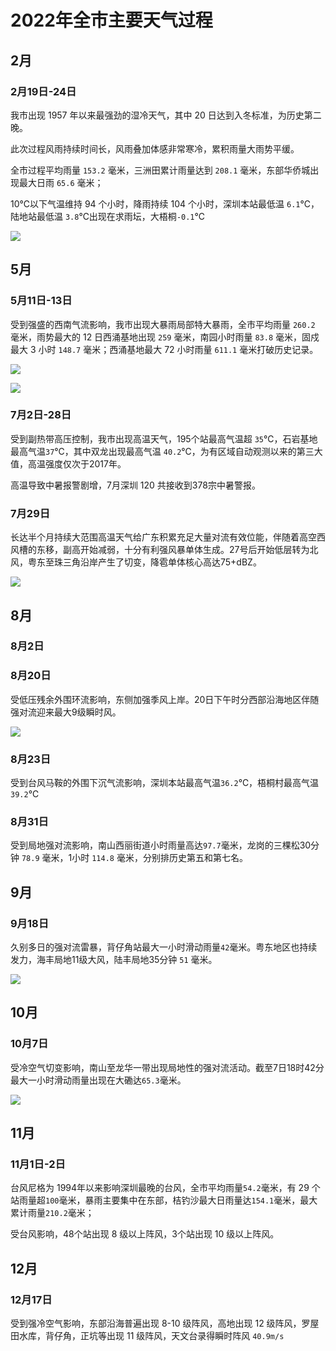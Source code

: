 # 2022年全市主要天气过程 

## 2月
### 2月19日-24日
我市出现 1957 年以来最强劲的湿冷天气，其中 20 日达到入冬标准，为历史第二晚。

此次过程风雨持续时间长，风雨叠加体感非常寒冷，累积雨量大雨势平缓。

全市过程平均雨量 `153.2` 毫米，三洲田累计雨量达到 `208.1` 毫米，东部华侨城出现最大日雨 `65.6` 毫米；

10℃以下气温维持 94 个小时，降雨持续 104 个小时，深圳本站最低温 `6.1`℃，陆地站最低温 `3.8`℃出现在求雨坛，大梧桐`-0.1`℃

![](https://s1.moexin.cn/img/2022/02/20220219.png)

## 5月
### 5月11日-13日
受到强盛的西南气流影响，我市出现大暴雨局部特大暴雨，全市平均雨量 `260.2` 毫米，雨势最大的 12 日西涌基地出现 `259` 毫米，南园小时雨量 `83.8` 毫米，固戍最大 3 小时 `148.7` 毫米；西涌基地最大 72 小时雨量 `611.1` 毫米打破历史记录。

![](https://s1.moexin.cn/img/2022/05/202205.jpg)

![](https://s1.moexin.cn/img/2022/05/GD_swanmcr_20220511140000.png)

### 7月2日-28日
受到副热带高压控制，我市出现高温天气，195个站最高气温超 `35`℃，石岩基地最高气温`37`℃，其中双龙出现最高气温 `40.2`℃，为有区域自动观测以来的第三大值，高温强度仅次于2017年。

高温导致中暑报警剧增，7月深圳 120 共接收到378宗中暑警报。
### 7月29日
长达半个月持续大范围高温天气给广东积累充足大量对流有效位能，伴随着高空西风槽的东移，副高开始减弱，十分有利强风暴单体生成。27号后开始低层转为北风，粤东至珠三角沿岸产生了切变，降雹单体核心高达75+dBZ。

![](https://s1.moexin.cn/img/2022/07/SKEWT_20220729120000_45004.png)

## 8月
### 8月2日


### 8月20日
受低压残余外围环流影响，东侧加强季风上岸。20日下午时分西部沿海地区伴随强对流迎来最大9级瞬时风。

![](https://s1.moexin.cn/img/2022/08/006o0Qkwgy1h5di5yve4yj30rs0kk7rt.jpg)

### 8月23日
受到台风马鞍的外围下沉气流影响，深圳本站最高气温`36.2`℃，梧桐村最高气温`39.2`℃

### 8月31日
受到局地强对流影响，南山西丽街道小时雨量高达`97.7`毫米，龙岗的三棵松30分钟 `78.9` 毫米，1小时 `114.8` 毫米，分别排历史第五和第七名。
## 9月
### 9月18日
久别多日的强对流雷暴，背仔角站最大一小时滑动雨量`42`毫米。粤东地区也持续发力，海丰局地11级大风，陆丰局地35分钟 `51` 毫米。

![](https://s1.moexin.cn/img/2022/09/Z_RADR_C_BCDG_20220918164459_P_DOR_DXK_DG_CR.png)
## 10月
### 10月7日
受冷空气切变影响，南山至龙华一带出现局地性的强对流活动。截至7日18时42分最大一小时滑动雨量出现在大磡达`65.3`毫米。

![](https://s1.moexin.cn/img/2022/10/Z_RADR_C_BCDG_20221007183559_P_DOR_DXK_DG_CR.png)
## 11月
### 11月1日-2日
台风尼格为 1994年以来影响深圳最晚的台风，全市平均雨量`54.2`毫米，有 29 个站雨量超`100`毫米，暴雨主要集中在东部，桔钓沙最大日雨量达`154.1`毫米，最大累计雨量`210.2`毫米；

受台风影响，48个站出现 8 级以上阵风，3个站出现 10 级以上阵风。
## 12月
### 12月17日
受到强冷空气影响，东部沿海普遍出现 8-10 级阵风，高地出现 12 级阵风，罗屋田水库，背仔角，正坑等出现 11 级阵风，天文台录得瞬时阵风 `40.9m/s`